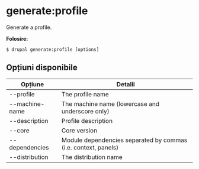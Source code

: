 # generate:profile
Generate a profile.

**Folosire:**
```
$ drupal generate:profile [options] 
```

## Opțiuni disponibile
Opțiune | Detalii
-------|-------------
--profile | The profile name
--machine-name | The machine name (lowercase and underscore only)
--description | Profile description
--core | Core version
--dependencies | Module dependencies separated by commas (i.e. context, panels)
--distribution | The distribution name

